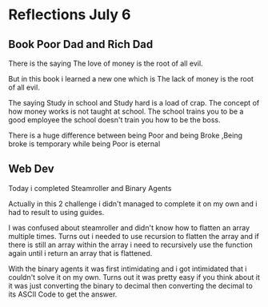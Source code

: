 # Reflections July 6

## Book Poor Dad and Rich Dad

There is the saying The love of money is the root of all evil. 

But in this book i learned a new one which is The lack of money is the root of all evil.

The saying Study in school and Study hard is a load of crap. The concept of how money works is not taught at school. The school trains you to be a good employee the school doesn't train you how to be the boss.

There is a huge difference between being Poor and being Broke ,Being broke is temporary while being Poor is eternal
## Web Dev

Today i completed Steamroller and Binary Agents

Actually in this 2 challenge i didn't managed to complete it on my own and i had to result to using guides. 

I was confused about steamroller and didn't know how to flatten an array multiple times. Turns out i needed to use recursion to flatten the array and if there is still an array within the array i need to recursively use the function again until i return an array that is flattened.

With the binary agents it was first intimidating and i got intimidated that i couldn't solve it on my own. Turns out it was pretty easy if you think about it it was just converting the binary to decimal then converting the decimal to its ASCII Code to get the answer.

